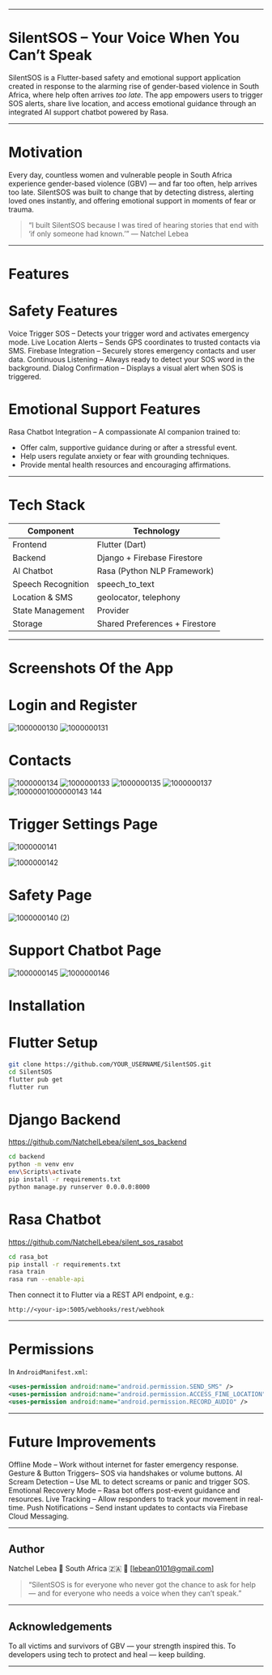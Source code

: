 
---

#  SilentSOS – Your Voice When You Can’t Speak

SilentSOS is a Flutter-based safety and emotional support application created in response to the alarming rise of gender-based violence in South Africa, where help often arrives *too late*.
The app empowers users to trigger SOS alerts, share live location, and access emotional guidance through an integrated AI support chatbot powered by Rasa.

---

# Motivation

Every day, countless women and vulnerable people in South Africa experience gender-based violence (GBV) — and far too often, help arrives too late.
SilentSOS was built to change that by detecting distress, alerting loved ones instantly, and offering emotional support in moments of fear or trauma.

> “I built SilentSOS because I was tired of hearing stories that end with ‘if only someone had known.’”
> — Natchel Lebea

---

# Features

# Safety Features

Voice Trigger SOS – Detects your trigger word and activates emergency mode.
Live Location Alerts – Sends GPS coordinates to trusted contacts via SMS.
Firebase Integration – Securely stores emergency contacts and user data.
Continuous Listening – Always ready to detect your SOS word in the background.
Dialog Confirmation – Displays a visual alert when SOS is triggered.

# Emotional Support Features

Rasa Chatbot Integration – A compassionate AI companion trained to:

* Offer calm, supportive guidance during or after a stressful event.
* Help users regulate anxiety or fear with grounding techniques.
* Provide mental health resources and encouraging affirmations.

---

# Tech Stack

| Component          | Technology                     |
| -------------------| ------------------------------ |
| Frontend           | Flutter (Dart)                 |
| Backend            | Django + Firebase Firestore    |
| AI Chatbot         | Rasa (Python NLP Framework)    |
| Speech Recognition | speech_to_text                 |
| Location & SMS     | geolocator, telephony          |
| State Management   | Provider                       |
| Storage            | Shared Preferences + Firestore |

---
# Screenshots Of the App

# Login and Register
![1000000130](https://github.com/user-attachments/assets/fe2daad2-6cd6-460a-b1ab-afdcfa7bd785)
![1000000131](https://github.com/user-attachments/assets/74eb3f6d-4d9d-4fa2-a101-ad84c1a00bb2)

# Contacts
![1000000134](https://github.com/user-attachments/assets/7cc5d3c7-ed1e-4802-9694-0db3861f79cc)
![1000000133](https://github.com/user-attachments/assets/62058ca3-7cb2-4699-99dc-72b8c346951a)
![1000000135](https://github.com/user-attachments/assets/8570d29c-bcf6-42e8-9f45-19ede0cc4079)
![1000000137](https://github.com/user-attachments/assets/bf3f4baf-3625-4407-8bbd-9b64c8f91e9a)
![1000000![1000000143](https://github.com/user-attachments/assets/8b576c1c-7381-45aa-96e9-5d7cbe9e3194)
144](https://github.com/user-attachments/assets/6389d8c3-fc05-4b90-b9e9-30b259ff3940)

# Trigger Settings Page

![1000000141](https://github.com/user-attachments/assets/5adb0afc-2acd-480a-8c25-ca2e0004cf96)

![1000000142](https://github.com/user-attachments/assets/f9b7b2b0-4ca1-49b7-9d8f-e8dfe23a254d)

# Safety Page
![1000000140 (2)](https://github.com/user-attachments/assets/af1810d1-1983-472a-8061-c1dec7f6200c)

# Support Chatbot Page

![1000000145](https://github.com/user-attachments/assets/96b3d810-1a6a-4395-9486-625e6e439d93)
![1000000146](https://github.com/user-attachments/assets/f5e6aa43-3209-48e0-98a4-4e038a2694d2)

# Installation

# Flutter Setup

```bash
git clone https://github.com/YOUR_USERNAME/SilentSOS.git
cd SilentSOS
flutter pub get
flutter run
```

# Django Backend

https://github.com/NatchelLebea/silent_sos_backend

```bash
cd backend
python -m venv env
env\Scripts\activate
pip install -r requirements.txt
python manage.py runserver 0.0.0.0:8000
```

# Rasa Chatbot

https://github.com/NatchelLebea/silent_sos_rasabot

```bash
cd rasa_bot
pip install -r requirements.txt
rasa train
rasa run --enable-api
```

Then connect it to Flutter via a REST API endpoint, e.g.:

```
http://<your-ip>:5005/webhooks/rest/webhook
```

---

# Permissions

In `AndroidManifest.xml`:

```xml
<uses-permission android:name="android.permission.SEND_SMS" />
<uses-permission android:name="android.permission.ACCESS_FINE_LOCATION" />
<uses-permission android:name="android.permission.RECORD_AUDIO" />
```

---

# Future Improvements

Offline Mode – Work without internet for faster emergency response.
Gesture & Button Triggers– SOS via handshakes or volume buttons.
AI Scream Detection – Use ML to detect screams or panic and trigger SOS.
Emotional Recovery Mode – Rasa bot offers post-event guidance and resources.
Live Tracking – Allow responders to track your movement in real-time.
Push Notifications – Send instant updates to contacts via Firebase Cloud Messaging.

---

## Author

 Natchel Lebea
📍 South Africa 🇿🇦
📧 [lebean0101@gmail.com]

> “SilentSOS is for everyone who never got the chance to ask for help —
> and for everyone who needs a voice when they can’t speak.”

---

##  Acknowledgements

To all victims and survivors of GBV — your strength inspired this.
To developers using tech to protect and heal — keep building.

---


